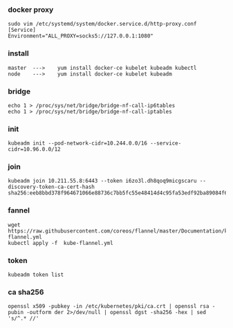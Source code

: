 ### docker proxy

```
sudo vim /etc/systemd/system/docker.service.d/http-proxy.conf
[Service]
Environment="ALL_PROXY=socks5://127.0.0.1:1080"
```


### install

```
master  --->    yum install docker-ce kubelet kubeadm kubectl
node    --->    yum install docker-ce kubelet kubeadm

```
### bridge

```
echo 1 > /proc/sys/net/bridge/bridge-nf-call-ip6tables
echo 1 > /proc/sys/net/bridge/bridge-nf-call-iptables
```

### init

```
kubeadm init --pod-network-cidr=10.244.0.0/16 --service-cidr=10.96.0.0/12
```

### join

```
kubeadm join 10.211.55.8:6443 --token i6zo3l.dh8qoq9micgscaru --discovery-token-ca-cert-hash sha256:eeb8bbd378f964671066e88736c7bb5fc55e48414d4c95fa53edf92ba89084f6
```

### fannel

```
wget https://raw.githubusercontent.com/coreos/flannel/master/Documentation/kube-flannel.yml
kubectl apply -f  kube-flannel.yml
```

### token

```
kubeadm token list
```

### ca sha256

```
openssl x509 -pubkey -in /etc/kubernetes/pki/ca.crt | openssl rsa -pubin -outform der 2>/dev/null | openssl dgst -sha256 -hex | sed 's/^.* //'
```
